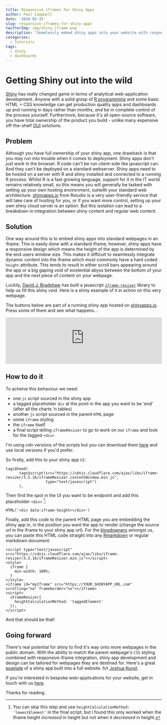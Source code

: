 ```yaml
---
title: Responsive iframes for Shiny Apps
author: Paul Campbell
date: '2018-03-15'
slug: responsive-iframes-for-shiny-apps
twitterImg: img/shiny_iframe.png
description: "Seamlessly embed shiny apps into your website with responsive iframes."
categories:
  - Tutorials
tags:
  - shiny
  - dashboards
---
```


# Getting Shiny out into the wild

<a href="https://shiny.rstudio.com/" target="_blank">Shiny</a> has really changed game in terms of analytical web-application development. Anyone with a solid grasp of <a href="https://en.wikipedia.org/wiki/R_(programming_language)" target="_blank">R programming</a> and some basic HTML + CSS knowledge can get production quality apps and dashboards up and running in days rather than months, _and_ be in complete control of the process yourself. Furthermore, because it's all open-source software, you have total ownership of the product you build - unlike many expensive off-the-shelf <a href="https://en.wikipedia.org/wiki/Graphical_user_interface" target="_blank">GUI</a> solutions.

## Problem

Although you have full ownership of your shiny app, one drawback is that you may run into trouble when it comes to deployment. Shiny apps don't _just work_ in the browser. R code can't be run client-side like javascript can. And they can't be deployed on a standard webserver. Shiny apps need to be hosted on a server with R and shiny installed and connected to a running R process. Whilst R is a fast growing language, support for it in the IT world remains relatively small, so this means you will generally be tasked with setting up your own hosting environment, outwith your standard web architecture. <a href="https://www.shinyapps.io/" target="_blank">shinyapps.io</a> from Rstudio is a very user-friendly service that will take care of hosting for you, or if you want more control, setting up your own shiny cloud server is an option. But this isolation can lead to a breakdown in integration between shiny content and regular web content.

## Solution

One way around this is to embed shiny apps into standard webpages in an iframe. This is easily done with a standard iframe, however, shiny apps have a responsive design which means the height of the app is determined by the end users window size. This makes it difficult to seamlessly integrate dynamic content into the iframe which most commonly have a hard coded `height` attribute. This tends to result in either scroll bars appearing around the app or a big gaping void of existential abyss between the bottom of your app and the next piece of content on your webpage.

Luckily, <a href="https://github.com/davidjbradshaw" target="_blank">David J. Bradshaw</a> has built a javascript <a href="https://github.com/davidjbradshaw/iframe-resizer" target="_blank">`iframe-resizer`</a> library to help us fill this shiny void. Here is a shiny example of it in action on this very webpage.

The buttons below are part of a running shiny app hosted on <a href="https://www.shinyapps.io/" target="_blank">shinyapps.io</a>. Press some of them and see what happens...

<script type="text/javascript" src="https://cdnjs.cloudflare.com/ajax/libs/iframe-resizer/3.5.16/iframeResizer.min.js"></script>
<style>
  iframe {
    min-width: 100%;
  }
</style>
<iframe id="myIframe" src="https://cultureofinsight.shinyapps.io/iframe_example/" scrolling="no" frameborder="no"></iframe>
<script>
  iFrameResize({
    heightCalculationMethod: 'taggedElement'
  });
</script>

## How to do it

To acheive this behaviour we need:

- one `js` script sourced in the shiny app
- a tagged placeholder `div` at the point in the app you want to be 'end' (after all the charts 'n tables)
- another `js` script sourced in the parent `HTML` page
- some `iframe` styling
- the `iframe` itself
- a final script telling `iframeResizer` to go to work on our `iframe` and look for the tagged `<div>`

I'm using cdn versions of the scripts but you can download them <a href="http://davidjbradshaw.github.io/iframe-resizer/" target="_blank">here</a> and use local versions if you'd prefer.

So firstly, add this to your shiny app `UI`:

```{r}
tags$head(
      tags$script(src="https://cdnjs.cloudflare.com/ajax/libs/iframe-resizer/3.5.16/iframeResizer.contentWindow.min.js",
                  type="text/javascript")
      ),
```

Then find the spot in the UI you want to be endpoint and add this placeholder `<div>` [^*]:

```{r}
HTML('<div data-iframe-height></div>')
```

Finally, add this code to the parent HTML page you are embedding the shiny app in, in the position you want the app to render (change the source url in the iframe to your shiny app url). For the <a href="https://bookdown.org/yihui/blogdown/" target="_blank">blogdowners</a> amongst us, you can paste this HTML code straight into any <a href="https://rmarkdown.rstudio.com/" target="_blank">Rmarkdown</a> or regular markdown document:

```{html}
<script type="text/javascript" src="https://cdnjs.cloudflare.com/ajax/libs/iframe-resizer/3.5.16/iframeResizer.min.js"></script>
<style>
  iframe {
    min-width: 100%;
  }
</style>
<iframe id="myIframe" src="https://YOUR_SHINYAPP_URL.com" scrolling="no" frameborder="no"></iframe>
<script>
  iFrameResize({
    heightCalculationMethod: 'taggedElement'
  });
</script>
```

And that should be that!

## Going forward

There's real potential for shiny to find it's way onto more webpages in the public domain. With the ability to match the parent webpage's `CSS` styling combined with responsive iframe integration, shiny app development and design can be tailored for webpages they are destined for. Here's a great <a href="http://www.piaschile.cl/mercado/benchmarking-internacional/" target="_blank">example</a> of a shiny app built into a full website. h/t <a href="https://twitter.com/jbkunst" target="_blank">Joshua Kunst</a>.

If you're interested in bespoke web-applications for your website, get in touch with us <a href="https://cultureofinsight.com/contact/" target="_blank">here</a>.

Thanks for reading.

[^*]: You can skip this step and use `heightCalculationMethod: 'lowestElement'` in the final script, but I found this only worked when the iframe height _increased_ in height but not when it _decreased_ in height.
